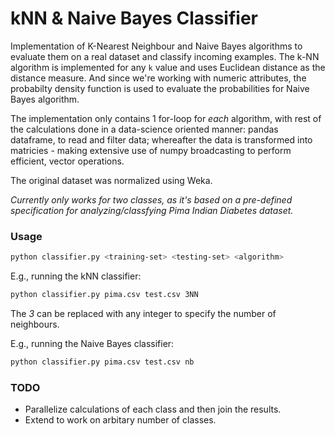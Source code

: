 # kNN & Naive Bayes Classifier
Implementation of K-Nearest Neighbour and Naive Bayes algorithms to evaluate them on a real dataset and classify incoming examples. The k-NN algorithm is implemented for any `k` value and uses Euclidean distance as the distance measure. And since we're working with numeric attributes, the probabilty density function is used to evaluate the probabilities for Naive Bayes algorithm.

The implementation only contains 1 for-loop for *each* algorithm, with rest of the calculations done in a data-science oriented manner: pandas dataframe, to read and filter data; whereafter the data is transformed into matricies - making extensive use of numpy broadcasting to perform efficient, vector operations. 

The original dataset was normalized using Weka.

*Currently only works for two classes, as it's based on a pre-defined specification for analyzing/classfying Pima Indian Diabetes dataset.*

### Usage
```bash
python classifier.py <training-set> <testing-set> <algorithm>
```

E.g., running the kNN classifier:

```bash
python classifier.py pima.csv test.csv 3NN
```

The *3* can be replaced with any integer to specify the number of neighbours.

E.g., running the Naive Bayes classifier:

```bash
python classifier.py pima.csv test.csv nb
```

### TODO
- Parallelize calculations of each class and then join the results.
- Extend to work on arbitary number of classes.
